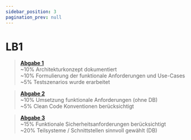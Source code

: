 ```yaml
---
sidebar_position: 3
pagination_prev: null
---
```


# LB1

> [**Abgabe 1**](./abgabe-0001.md)  
> ~10% Architekturkonzept dokumentiert  
> ~10% Formulierung der funktionale Anforderungen und Use-Cases  
> ~5% Testszenarios wurde erarbeitet

> [**Abgabe 2**](./abgabe-0002.md)  
> ~10% Umsetzung funktionale Anforderungen (ohne DB)  
> ~5% Clean Code Konventionen berücksichtigt

> [**Abgabe 3**](./abgabe-0003.md)  
> ~15% Funktionale Sicherheitsanforderungen berücksichtigt  
> ~20% Teilsysteme / Schnittstellen sinnvoll gewählt (DB)